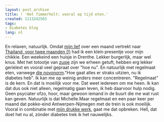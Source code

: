 ```yaml
---
layout: post_archive
title: ! 'Het Timmerholt: vooral op tijd eten.'
created: 1113242503
tags:
- Diabetes blog
lang: nl
---
```

En relaxen, natuurlijk. Omdat [mijn lief](http://www.chiquechick.com) over een maand vertrekt naar [Thailand, voor twee maanden (!)](http://www.chiquechick.com/node/128) had ik een klein presentje voor mijn chikkie. Een weekeind een huisje in Drenthe. Lekker burgerlijk, maar wel knus. Met het totootje van [zusje](http://stanske.web-log.nl) zijn we erheen getuft, hebben erg lekker gerielext en vooral veel gepraat over "hoe nu". En natuurlijk met regelmaat eten, vanwege [die novonorm](http://bler.webschuur.com/node/266)."Hoe gaat alles er straks uitzien, nu ik diabetes heb". Ik kan me op weinig anders meer concentreren. "Regelmaat" is de kern. En dat is moeilijk voor me. Dat weet iedereen om me heen. Ik kan dat dus ook niet alleen, regelmatig gaan leven, ik heb daarvoor hulp nodig. Geen psyciater ofzo, hoor, maar gewoon iemand in de buurt die me wat rust kan geven. Natuurlijk is dat Michelle.Maar regelmaat en een paar keer per maand dat pokke-eind Antwerpen-Nijmegen met de trein is ook moeilijk. Vooral in combinatie met [mijn drukke werk](http://www.webschuur.com), gaat me dat opbreken. Hell, dat doet het nu al, zónder diabetes trek ik het nauwelijks.
